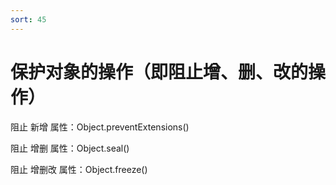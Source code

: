 ```yaml
---
sort: 45
---
```


# 保护对象的操作（即阻止增、删、改的操作）

阻止 新增 属性：Object.preventExtensions()     

阻止 增删 属性：Object.seal()

阻止 增删改 属性：Object.freeze()
